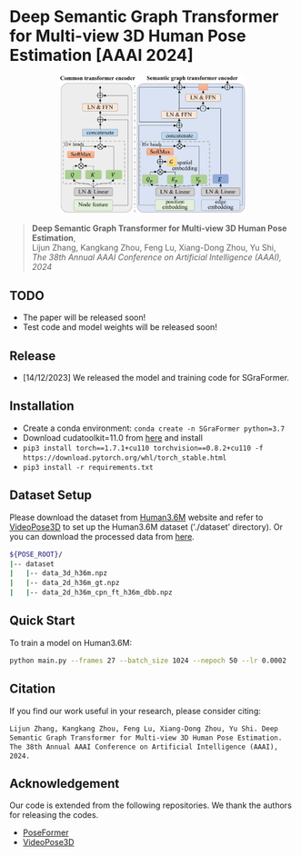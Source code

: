 # Deep Semantic Graph Transformer for Multi-view 3D Human Pose Estimation [AAAI 2024]

<p align="center"><img src="framework.png" width="65%" alt="" /></p>

> **Deep Semantic Graph Transformer for Multi-view 3D Human Pose Estimation**,        
> Lijun Zhang, Kangkang Zhou, Feng Lu, Xiang-Dong Zhou, Yu Shi,        
> *The 38th Annual AAAI Conference on Artificial Intelligence (AAAI), 2024*

## TODO
- The paper will be released soon!
- Test code and model weights will be released soon!

## Release
- [14/12/2023] We released the model and training code for SGraFormer.

## Installation

- Create a conda environment: ```conda create -n SGraFormer python=3.7```
- Download cudatoolkit=11.0 from [here](https://developer.nvidia.com/cuda-11.0-download-archive) and install 
- ```pip3 install torch==1.7.1+cu110 torchvision==0.8.2+cu110 -f https://download.pytorch.org/whl/torch_stable.html```
- ```pip3 install -r requirements.txt```

## Dataset Setup

Please download the dataset from [Human3.6M](http://vision.imar.ro/human3.6m/) website and refer to [VideoPose3D](https://github.com/facebookresearch/VideoPose3D) to set up the Human3.6M dataset ('./dataset' directory). 
Or you can download the processed data from [here](https://drive.google.com/drive/folders/1F_qbuZTwLJGUSib1oBUTYfOrLB6-MKrM?usp=sharing). 

```bash
${POSE_ROOT}/
|-- dataset
|   |-- data_3d_h36m.npz
|   |-- data_2d_h36m_gt.npz
|   |-- data_2d_h36m_cpn_ft_h36m_dbb.npz
```

## Quick Start
To train a model on Human3.6M:

```bash
python main.py --frames 27 --batch_size 1024 --nepoch 50 --lr 0.0002 
```

## Citation
If you find our work useful in your research, please consider citing:

    Lijun Zhang, Kangkang Zhou, Feng Lu, Xiang-Dong Zhou, Yu Shi. Deep Semantic Graph Transformer for Multi-view 3D Human Pose Estimation. The 38th Annual AAAI Conference on Artificial Intelligence (AAAI), 2024.
    

## Acknowledgement

Our code is extended from the following repositories. We thank the authors for releasing the codes. 

- [PoseFormer](https://github.com/zczcwh/PoseFormer)
- [VideoPose3D](https://github.com/facebookresearch/VideoPose3D)

